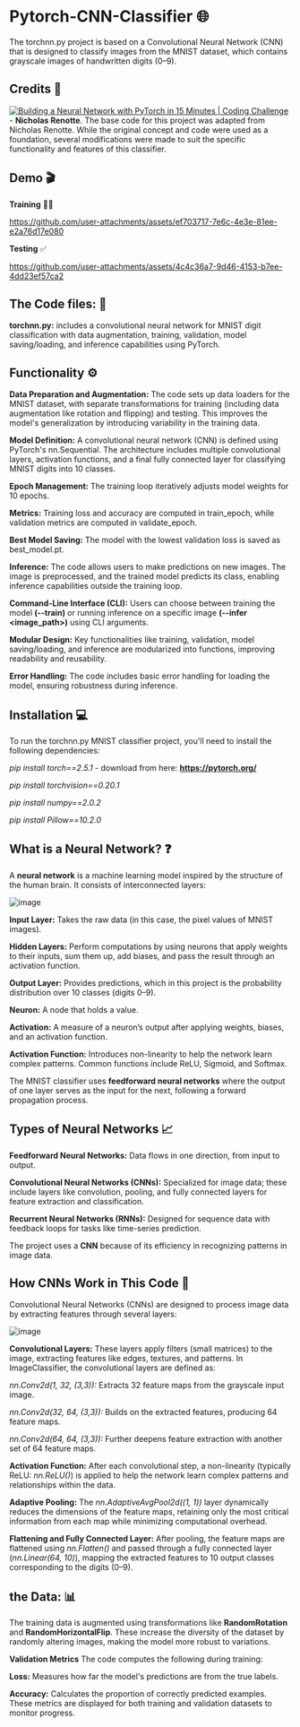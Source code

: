 # Pytorch-CNN-Classifier 🌐
The torchnn.py project is based on a Convolutional Neural Network (CNN) that is designed to classify images from the MNIST dataset, which contains grayscale images of handwritten digits (0–9).

## Credits 🤖
[![Building a Neural Network with PyTorch in 15 Minutes | Coding Challenge](https://img.youtube.com/vi/mozBidd58VQ&list=LL/0.jpg)](https://www.youtube.com/watch?v=mozBidd58VQ&list=LL) - 
**Nicholas Renotte**.
The base code for this project was adapted from Nicholas Renotte. While the original concept and code were used as a foundation, several modifications were made to suit the specific functionality and features of this classifier.

## Demo 🎬
**Training** ✍🏻

https://github.com/user-attachments/assets/ef703717-7e6c-4e3e-81ee-e2a76d17e080

**Testing** ✅

https://github.com/user-attachments/assets/4c4c36a7-9d46-4153-b7ee-4dd23ef57ca2

## The Code files: 📄
**torchnn.py:** includes a convolutional neural network for MNIST digit classification with data augmentation, training, validation, model saving/loading, and inference capabilities using PyTorch.

## Functionality ⚙️
**Data Preparation and Augmentation:** The code sets up data loaders for the MNIST dataset, with separate transformations for training (including data augmentation like rotation and flipping) and testing. This improves the model's generalization by introducing variability in the training data.

**Model Definition:** A convolutional neural network (CNN) is defined using PyTorch's nn.Sequential. The architecture includes multiple convolutional layers, activation functions, and a final fully connected layer for classifying MNIST digits into 10 classes.

**Epoch Management:** The training loop iteratively adjusts model weights for 10 epochs.

**Metrics:** Training loss and accuracy are computed in train_epoch, while validation metrics are computed in validate_epoch.

**Best Model Saving:** The model with the lowest validation loss is saved as best_model.pt.

**Inference:** The code allows users to make predictions on new images. The image is preprocessed, and the trained model predicts its class, enabling inference capabilities outside the training loop.

**Command-Line Interface (CLI):** Users can choose between training the model **(--train)** or running inference on a specific image **(--infer <image_path>)** using CLI arguments.

**Modular Design:** Key functionalities like training, validation, model saving/loading, and inference are modularized into functions, improving readability and reusability.

**Error Handling:** The code includes basic error handling for loading the model, ensuring robustness during inference.

## Installation 💻
To run the torchnn.py MNIST classifier project, you'll need to install the following dependencies:

*pip install torch==2.5.1*    -  download from here: **https://pytorch.org/**

*pip install torchvision==0.20.1*  

*pip install numpy==2.0.2*  

*pip install Pillow==10.2.0*  

## What is a Neural Network? ❓
A **neural network** is a machine learning model inspired by the structure of the human brain. It consists of interconnected layers:

![image](https://github.com/user-attachments/assets/23c578dc-c1d6-43b5-93b5-c9dc70c9f187)

**Input Layer:** Takes the raw data (in this case, the pixel values of MNIST images).

**Hidden Layers:** Perform computations by using neurons that apply weights to their inputs, sum them up, add biases, and pass the result through an activation function.

**Output Layer:** Provides predictions, which in this project is the probability distribution over 10 classes (digits 0–9).

**Neuron:** A node that holds a value.

**Activation:** A measure of a neuron’s output after applying weights, biases, and an activation function.

**Activation Function:** Introduces non-linearity to help the network learn complex patterns. Common functions include ReLU, Sigmoid, and Softmax.

The MNIST classifier uses **feedforward neural networks** where the output of one layer serves as the input for the next, following a forward propagation process.

## Types of Neural Networks 📈
**Feedforward Neural Networks:** Data flows in one direction, from input to output.

**Convolutional Neural Networks (CNNs):** Specialized for image data; these include layers like convolution, pooling, and fully connected layers for feature extraction and classification.

**Recurrent Neural Networks (RNNs):** Designed for sequence data with feedback loops for tasks like time-series prediction.

The project uses a **CNN** because of its efficiency in recognizing patterns in image data.

## How CNNs Work in This Code 🔧
Convolutional Neural Networks (CNNs) are designed to process image data by extracting features through several layers:

![image](https://github.com/user-attachments/assets/f67a9b89-df4d-4fd4-b8c6-3ab4fa24e3d3)

**Convolutional Layers:**
These layers apply filters (small matrices) to the image, extracting features like edges, textures, and patterns. In ImageClassifier, the convolutional layers are defined as:

*nn.Conv2d(1, 32, (3,3)):* Extracts 32 feature maps from the grayscale input image.

*nn.Conv2d(32, 64, (3,3)):* Builds on the extracted features, producing 64 feature maps.

*nn.Conv2d(64, 64, (3,3)):* Further deepens feature extraction with another set of 64 feature maps.

**Activation Function:**
After each convolutional step, a non-linearity (typically ReLU: *nn.ReLU()*) is applied to help the network learn complex patterns and relationships within the data.

**Adaptive Pooling:**
The *nn.AdaptiveAvgPool2d((1, 1))* layer dynamically reduces the dimensions of the feature maps, retaining only the most critical information from each map while minimizing computational overhead.

**Flattening and Fully Connected Layer:**
After pooling, the feature maps are flattened using *nn.Flatten()* and passed through a fully connected layer (*nn.Linear(64, 10)*), mapping the extracted features to 10 output classes corresponding to the digits (0–9).

## the Data: 📊
The training data is augmented using transformations like **RandomRotation** and **RandomHorizontalFlip**. These increase the diversity of the dataset by randomly altering images, making the model more robust to variations.

**Validation Metrics**
The code computes the following during training:

**Loss:** Measures how far the model's predictions are from the true labels.

**Accuracy:** Calculates the proportion of correctly predicted examples. These metrics are displayed for both training and validation datasets to monitor progress.
